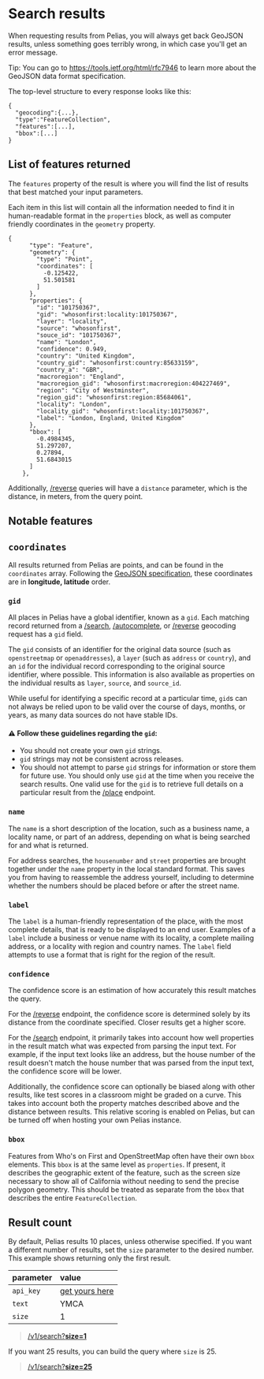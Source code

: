 # Search results

When requesting results from Pelias, you will always get back GeoJSON results, unless something goes terribly wrong, in which case you'll get an error message.

  Tip: You can go to https://tools.ietf.org/html/rfc7946 to learn more about the GeoJSON data format specification.

The top-level structure to every response looks like this:

```
{
  "geocoding":{...},
  "type":"FeatureCollection",
  "features":[...],
  "bbox":[...]
}
```

## List of features returned

The `features` property of the result is where you will find the list of results that best matched your input parameters.

Each item in this list will contain all the information needed to find it in human-readable format in the `properties` block, as well as computer friendly coordinates in the `geometry` property.

```
{
      "type": "Feature",
      "geometry": {
        "type": "Point",
        "coordinates": [
          -0.125422,
          51.501581
        ]
      },
      "properties": {
        "id": "101750367",
        "gid": "whosonfirst:locality:101750367",
        "layer": "locality",
        "source": "whosonfirst",
        "souce_id": "101750367",
        "name": "London",
        "confidence": 0.949,
        "country": "United Kingdom",
        "country_gid": "whosonfirst:country:85633159",
        "country_a": "GBR",
        "macroregion": "England",
        "macroregion_gid": "whosonfirst:macroregion:404227469",
        "region": "City of Westminster",
        "region_gid": "whosonfirst:region:85684061",
        "locality": "London",
        "locality_gid": "whosonfirst:locality:101750367",
        "label": "London, England, United Kingdom"
      },
      "bbox": [
        -0.4984345,
        51.297207,
        0.27894,
        51.6843015
      ]
    },
```

Additionally, [/reverse](reverse.md) queries will have a `distance` parameter, which is the distance, in meters, from the query point.

## Notable features

## `coordinates`

All results returned from Pelias are points, and can be found in the `coordinates` array. Following the [GeoJSON specification](http://geojson.org/geojson-spec.html#positions), these coordinates are in **longitude, latitude** order.

### `gid`

All places in Pelias have a global identifier, known as a `gid`. Each matching record returned from a [/search](search.md), [/autocomplete](autocomplete.md), or [/reverse](reverse.md) geocoding request has a `gid` field.

The `gid` consists of an identifier for the original data source (such as `openstreetmap` or `openaddresses`),  a `layer` (such as `address` or `country`), and an `id` for the individual record corresponding to the original source identifier, where possible. This information is also available as properties on the individual results as `layer`, `source`, and `source_id`.

While useful for identifying a specific record at a particular time, `gid`s can not always be relied upon to be valid over the course of days, months, or years, as many data sources do not have stable IDs.

#### :warning: Follow these guidelines regarding the `gid`:

- You should not create your own `gid` strings.
- `gid` strings may not be consistent across releases.
- You should not attempt to parse `gid` strings for information or store them for future use. You should only use `gid` at the time when you receive the search results. One valid use for the `gid` is to retrieve full details on a particular result from the [/place](place.md) endpoint.

### `name`

The `name` is a short description of the location, such as a business name, a locality name, or part of an address, depending on what is being searched for and what is returned.

For address searches, the `housenumber` and `street` properties are brought together under the `name` property in the local standard format. This saves you from having to reassemble the address yourself, including to determine whether the numbers should be placed before or after the street name.

### `label`

The `label` is a human-friendly representation of the place, with the most complete details, that is ready to be displayed to an end user. Examples of a `label` include a business or venue name with its locality, a complete mailing address, or a locality with region and country names. The `label` field attempts to use a format that is right for the region of the result.

### `confidence`

The confidence score is an estimation of how accurately this result matches the query.

For the [/reverse](reverse.md) endpoint, the confidence score is determined solely by its distance from the coordinate specified. Closer results get a higher score.

For the [/search](search.md) endpoint, it primarily takes into account how well properties in the result match what was expected from parsing the input text. For example, if the input text looks like an address, but the house number of the result doesn't match the house number that was parsed from the input text, the confidence score will be lower.

Additionally, the confidence score can optionally be biased along with other results, like test scores in a classroom might be graded on a curve. This takes into account both the property matches described above and the distance between results. This relative scoring is enabled on Pelias, but can be turned off when hosting your own Pelias instance.

### `bbox`

Features from Who's on First and OpenStreetMap often have their own `bbox` elements. This `bbox` is at the same level as `properties`. If present, it describes the geographic extent of the feature, such as the screen size necessary to show all of California without needing to send the precise polygon geometry. This should be treated as separate from the `bbox` that describes the entire `FeatureCollection`.

## Result count

By default, Pelias results 10 places, unless otherwise specified. If you want a different number of results, set the `size` parameter to the desired number. This example shows returning only the first result.

| parameter | value |
| :--- | :--- |
| `api_key` | [get yours here](https://mapzen.com/developers) |
| `text` | YMCA |
| `size` | 1 |

> [/v1/search?__size=1__](https://pelias.github.io/compare/#/v1/search%3Ftext=YMCA&size=1)

If you want 25 results, you can build the query where `size` is 25.

> [/v1/search?__size=25__](https://pelias.github.io/compare/#/v1/search%3Ftext=YMCA&size=25)
